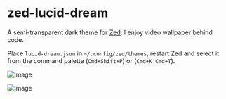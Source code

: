 # zed-lucid-dream

A semi-transparent dark theme for [Zed](https://github.com/zed-industries/zed). I enjoy video wallpaper behind code.

Place `lucid-dream.json` in `~/.config/zed/themes`, restart Zed and select it from the command palette (`Cmd+Shift+P`) or (`Cmd+K Cmd+T`).

![image](screenshots/lucid-dream-dark.png)

![image](screenshots/lucid-dream-dark.gif)
